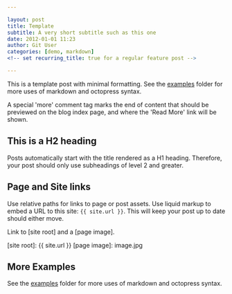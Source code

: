```yaml
---

layout: post
title: Template
subtitle: A very short subtitle such as this one
date: 2012-01-01 11:23
author: Git User
categories: [demo, markdown]
<!-- set recurring_title: true for a regular feature post -->

---
```



This is a template post with minimal formatting. See the [examples] folder for more uses
of markdown and octopress syntax.

[examples]: https://github.com/snhack/snhack.github.com/tree/source/source/_posts/_examples

<!-- this is a HTML comment. It can span one line, or several,
     and will not appear in the browser when rendered as HTML -->

A special 'more' comment tag marks the end of content that should be previewed on
the blog index page, and where the 'Read More' link will be shown.

<!-- more -->


## This is a H2 heading

Posts automatically start with the title rendered as a H1 heading.  Therefore, your post
should only use subheadings of level 2 and greater.


## Page and Site links

Use relative paths for links to page or post assets. Use liquid markup to embed a URL to
this site: `{{ site.url }}`. This will keep your post up to date should either move.

Link to [site root] and a [page image].

[site root]:  {{ site.url }}
[page image]: image.jpg


## More Examples

See the [examples] folder for more uses of markdown and octopress syntax.

[examples]: https://github.com/snhack/snhack.github.com/tree/source/source/_posts/_examples
